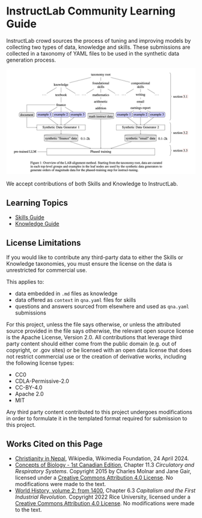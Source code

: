 # InstructLab Community Learning Guide

InstructLab crowd sources the process of tuning and improving models by collecting two types of data, knowledge and skills. These submissions are collected in a taxonomy of YAML files to be used in the synthetic data generation process.

![Overview of the LAB alignment method. From Sudalairaj et al., 2 Mar 2024.](taxonomy_paper_diagram.png)

We accept contributions of both Skills and Knowledge to InstructLab.

## Learning Topics

* [Skills Guide](https://github.com/instructlab/taxonomy/blob/main/README.md#getting-started-with-skill-contributions)
* [Knowledge Guide](https://github.com/instructlab/taxonomy/blob/main/README.md#getting-started-with-knowledge-contributions)

## License Limitations

If you would like to contribute any third-party data to either the Skills or Knowledge taxonomies, you must ensure the license on the data is unrestricted for commercial use.

This applies to:

* data embedded in `.md` files as knowledge
* data offered as `context` in `qna.yaml` files for skills
* questions and answers sourced from elsewhere and used as `qna.yaml` submissions

For this project, unless the file says otherwise, or unless the attributed source provided in the file says otherwise, the relevant open source license is the Apache License, Version 2.0. All contributions that leverage third party content should either come from the public domain (e.g. out of copyright, or .gov sites) or be licensed with an open data license that does not restrict commercial use or the creation of derivative works, including the following license types:
- CC0
- CDLA-Permissive-2.0
- CC-BY-4.0
- Apache 2.0
- MIT

Any third party content contributed to this project undergoes modifications in order to formulate it in the templated format required for submission to this project.

## Works Cited on this Page
* [Christianity in Nepal](https://en.wikipedia.org/wiki/Christianity_in_Nepal), Wikipedia, Wikimedia Foundation, 24 April 2024.
* [Concepts of Biology - 1st Canadian Edition](https://opentextbc.ca/biology/), Chapter 11.3 _Circulatory and Respiratory Systems_. Copyright 2015 by Charles Molnar and Jane Gair, licensed under a [Creative Commons Attribution 4.0 License](https://creativecommons.org/licenses/by/4.0/). No modifications were made to the text.
* [World History, volume 2: from 1400](https://openstax.org/details/books/world-history-volume-2), Chapter 6.3 _Capitalism and the First Industrial Revolution_. Copyright 2022 Rice University, licensed under a [Creative Commons Attribution 4.0 License](https://creativecommons.org/licenses/by/4.0/). No modifications were made to the text.
